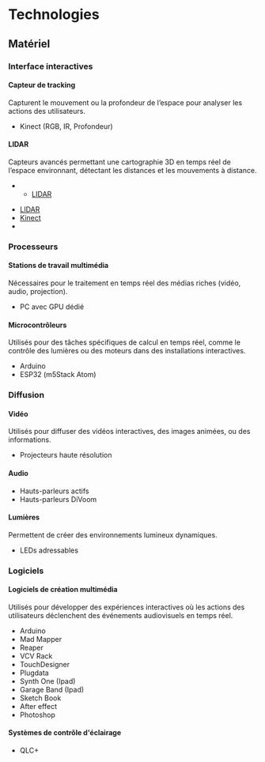 # Technologies 

## Matériel

### Interface interactives

#### Capteur de tracking
Capturent le mouvement ou la profondeur de l’espace pour analyser les actions des utilisateurs.

- Kinect (RGB, IR, Profondeur)

#### LIDAR 
Capteurs avancés permettant une cartographie 3D en temps réel de l’espace environnant, détectant les distances et les mouvements à distance.
- * [LIDAR](https://tim-montmorency.com/582523-gestion/#/contenus/2_scenarisation/40_technologie/)

* [LIDAR](https://tim-montmorency.com/582523-gestion/#/contenus/2_scenarisation/40_technologie/)
* [Kinect](https://support.xbox.com/en-US/help/hardware-network/console/manuals-specs)
* [](https://support.xbox.com/en-US/help/hardware-network/console/manuals-specs)

### Processeurs

#### Stations de travail multimédia 
Nécessaires pour le traitement en temps réel des médias riches (vidéo, audio, projection).

* PC avec GPU dédié

#### Microcontrôleurs
Utilisés pour des tâches spécifiques de calcul en temps réel, comme le contrôle des lumières ou des moteurs dans des installations interactives.

- Arduino
- ESP32 (m5Stack Atom)

### Diffusion

#### Vidéo
Utilisés pour diffuser des vidéos interactives, des images animées, ou des informations.

- Projecteurs haute résolution

#### Audio 

- Hauts-parleurs actifs
- Hauts-parleurs DiVoom

#### Lumières
Permettent de créer des environnements lumineux dynamiques.

- LEDs adressables

### Logiciels

#### Logiciels de création multimédia
Utilisés pour développer des expériences interactives où les actions des utilisateurs déclenchent des événements audiovisuels en temps réel.

- Arduino
- Mad Mapper
- Reaper
- VCV Rack
- TouchDesigner
- Plugdata
- Synth One (Ipad)
- Garage Band (Ipad)
- Sketch Book
- After effect
- Photoshop

#### Systèmes de contrôle d'éclairage
- QLC+

